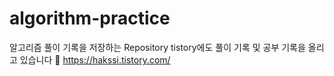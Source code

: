 # algorithm-practice

알고리즘 풀이 기록을 저장하는 Repository
tistory에도 풀이 기록 및 공부 기록을 올리고 있습니다 🫠
https://hakssi.tistory.com/
